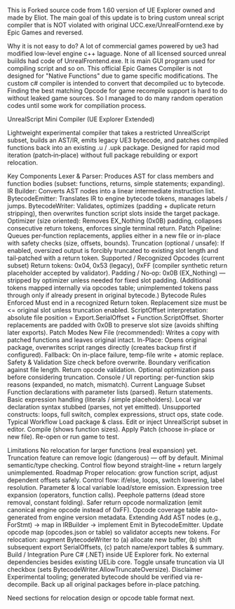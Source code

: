 This is Forked source code from 1.60 version of UE Explorer owned and made by Eliot. 
The main goal of this update is to bring custom unreal script compiler that is NOT violated with original UCC.exe/UnrealForntend.exe by Epic Games and reversed.

Why it is not easy to do?
A lot of commercial games powered by ue3 had modified low-level engine c++ laguage. None of all licensed sourced unreal buiilds had code of UnrealFrontend.exe. It is main GUI program used for compiling script and so on. This official Epic Games Compiler is not designed for "Native Functions" due to game specific modifications. The custom c# compiler is intended to convert that decompiled uc to bytecode. Finding the best matching Opcode for game recompile support is hard to do without leaked game sources.
So I managed to do many random operation codes until some work for compiliation process. 



UnrealScript Mini Compiler (UE Explorer Extended)

Lightweight experimental compiler that takes a restricted UnrealScript subset, builds an AST/IR, emits legacy UE3 bytecode, and patches compiled functions back into an existing .u / .upk package. Designed for rapid mod iteration (patch‑in‑place) without full package rebuilding or export relocation.

Key Components
Lexer & Parser: Produces AST for class members and function bodies (subset: functions, returns, simple statements; expanding).
IR Builder: Converts AST nodes into a linear intermediate instruction list.
BytecodeEmitter: Translates IR to engine bytecode tokens, manages labels / jumps.
BytecodeWriter: Validates, optimizes (padding + duplicate return stripping), then overwrites function script slots inside the target package.
Optimizer (size oriented): Removes EX_Nothing (0x0B) padding, collapses consecutive return tokens, enforces single terminal return.
Patch Pipeline: Queues per‑function replacements, applies either in a new file or in-place with safety checks (size, offsets, bounds).
Truncation (optional / unsafe): If enabled, oversized output is forcibly truncated to existing slot length and tail‑patched with a return token.
Supported / Recognized Opcodes (current subset)
Return tokens: 0x04, 0x53 (legacy), 0xFF (compiler synthetic return placeholder accepted by validator).
Padding / No‑op: 0x0B (EX_Nothing) — stripped by optimizer unless needed for fixed slot padding.
(Additional tokens mapped internally via opcodes table; unimplemented tokens pass through only if already present in original bytecode.)
Bytecode Rules Enforced
Must end in a recognized Return token.
Replacement size must be <= original slot unless truncation enabled.
ScriptOffset interpretation: absolute file position = Export.SerialOffset + Function.ScriptOffset.
Shorter replacements are padded with 0x0B to preserve slot size (avoids shifting later exports).
Patch Modes
New File (recommended): Writes a copy with patched functions and leaves original intact.
In-Place: Opens original package, overwrites script ranges directly (creates backup first if configured).
Fallback: On in-place failure, temp-file write + atomic replace.
Safety & Validation
Size check before overwrite.
Boundary verification against file length.
Return opcode validation.
Optional optimization pass before considering truncation.
Console / UI reporting: per-function skip reasons (expanded, no match, mismatch).
Current Language Subset
Function declarations with parameter lists (parsed).
Return statements.
Basic expression handling (literals / simple placeholders).
Local var declaration syntax stubbed (parses, not yet emitted).
Unsupported constructs: loops, full switch, complex expressions, struct ops, state code.
Typical Workflow
Load package & class.
Edit or inject UnrealScript subset in editor.
Compile (shows function sizes).
Apply Patch (choose in-place or new file).
Re-open or run game to test.

Limitations
No relocation for larger functions (real expansion) yet.
Truncation feature can remove logic (dangerous) — off by default.
Minimal semantic/type checking.
Control flow beyond straight-line + return largely unimplemented.
Roadmap
Proper relocation: grow function script, adjust dependent offsets safely.
Control flow: if/else, loops, switch lowering, label resolution.
Parameter & local variable load/store emission.
Expression tree expansion (operators, function calls).
Peephole patterns (dead store removal, constant folding).
Safer return opcode normalization (emit canonical engine opcode instead of 0xFF).
Opcode coverage table auto-generated from engine version metadata.
Extending
Add AST nodes (e.g., ForStmt) → map in IRBuilder → implement Emit in BytecodeEmitter.
Update opcode map (opcodes.json or table) so validator accepts new tokens.
For relocation: augment BytecodeWriter to (a) allocate new buffer, (b) shift subsequent export SerialOffsets, (c) patch name/export tables & summary.
Build / Integration
Pure C# (.NET) inside UE Explorer fork.
No external dependencies besides existing UELib core.
Toggle unsafe truncation via UI checkbox (sets BytecodeWriter.AllowTruncateOversize).
Disclaimer
Experimental tooling; generated bytecode should be verified via re-decompile. Back up all original packages before in-place patching.

Need sections for relocation design or opcode table format next.
